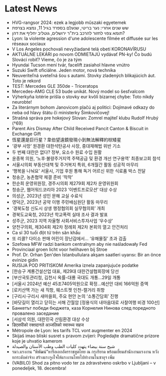 # Latest News
-  HVG-rangsor 2024: ezek a legjobb műszaki egyetemek
-  שש שנים אחרי: נער בריטי, שנעלם בספרד בגיל 11, נמצא בצרפת
-  תומא צפוי לחזור להרכב בית"ר ירושלים, גוטליב יחליף את דהן?
-  Lyon: la violente agression d'une adolescente filmée et diffusée sur les réseaux sociaux
-  V Los Angeles pochovali nevyžiadané telá obetí KORONAVÍRUSU
-  AKTUÁLNE LEKÁRI po novom ODMIETAJÚ vydávať PN-ky! Čo budú Slováci robiť? Vieme, čo je za tým
-  Hyundai Tucson mení tvár, facelift zasiahol hlavne vnútro
-  Suzuki Swift oficiálne. Jeden motor, nová technika
-  Neuveriteľná sveteľná šou s autami. Stovky zladených blikajúcich áut. Toto je rekord
-  TEST: Mercedes GLE 350de - Triceratops
-  Mercedes-AMG CLE 53 bude unikát. Nový model so šesťvalcom
-  Výherkyňa lotérie prišla o stovky eur kvôli bizarnej chybe: Toto nikdy neurobte!
-  Za literárnym bohom Janovicom plačú aj politici: Dojímavé odkazy do neba od hlavy štátu či ministerky Šimkovičovej!
-  Strašná správa pre hokejový Slovan: Zomrel majiteľ klubu Rudolf Hrubý (†69)
-  Parent Airs Dismay After Child Received Pancit Canton & Biscuit in Exchange Gift
-  恆星還是巨行星？韋伯望遠鏡發現小到無法解釋的棕矮星
-  ‘광부 사망’ 원경환 대한석탄공사 사장, 중대재해법 위반 기소
-  두 번째 대란은 없다? 정부, 요소수 원료 수입 원활
-  윤종복 의원, ‘노후·불량주거지역 주택공급 및 환경 개선 연구용역’ 최종보고회 참석
-  서울시의회 부동산대책 및 주거복지 특위, 6개월간 활동 성공적 마무리
-  ‘행복을 나눠요’ 서울시, 기업 후원 통해 독거 어르신 위한 식료품 박스 전달
-  청송군, 농촌협약 체결 준비 ‘착착’
-  한순희 운영위원장, 경주시의회 제279회 제2차 운영위원회
-  청송군, 웹어워드코리아 2023 ‘이벤트프로모션’ 대상 수상
-  의성군, 2023년 성인 문해 교실 수료식
-  영덕군, 2023년 공약 이행 주민배심원단 활동 마무리
-  ‘경북도청 신도시 상생 행정협의회 실무협의회’ 개최
-  경북도교육청, 2023년 학교폭력 실태 조사 결과 발표
-  성주군, 2023 지역 자율형 사회서비스투자사업 ‘우수상’
-  양천구의회, 제304회 제2차 정례회 제2차 본회의 열고 안건처리
-  Ca sĩ 30 tuổi đột tử trên sân khấu
-  또 리콜? 다이소 판매 어린이 장난감에서... ‘유해물질’ 초과 검출
-  Szefowa MFW radzi bankom centralnym aby nie naśladowały Fed
-  Provinciaal groen licht voor helihaven bij Stroe
-  Prof. Dr. Orhan Şen'den İstanbullulara akşam saatleri uyarısı: Bir an önce evinize gidin
-  RUSIJA POD PRITISKOM Amerika iznela zapanjujuće podatke
-  [한승구 계룡건설산업 대표, 제29대 대한건설협회장에 당선
-  [부산국토관리청, 김천시 옥률-대룡 국대도 개통…29일 개통
-  [서울시 2024년 예산 45조7405억원으로 확정…예산안 대비 166억원 증액
-  [로키산맥 가는 새 직항, 웨스트젯 인천-캘거리 취항
-  [구리시·구리시 새마을회, 주요 현안 논의 ‘소통간담회’ 진행
-  [바닷길이 열리고 닫히는 서해 간월암 [정용식의 내마음대로 사찰여행 비경 100선]
-  Банкетът победи бюджета, каза Корнелия Нинова след поредното провалено заседание
-  [서삼석 의원, 대한민국 산림환경 대상 수상
-  डिएसपीको रक्तदानले अञ्जलिको स्वास्थ्य सहज
-  Métropole de Lyon: les tarifs TCL vont augmenter en 2024
-  Skijaš imao bliski susret s pravom zvijeri: Pogledajte dramatične prizore koje je uhvatio kamerom
-  شبح سنة بيضاء يتهدد كليات الطب وطب الأسنان والصيدلة
-  รมว.แรงงาน “พิพัฒน์”หารือเอกอัครราชทูตไทย ณ กรุงริยาด พร้อมเยี่ยมสำนักงานแรงงาน หวังยกระดับค่าจ้าง สร้างแรงจูงใจให้แรงงานไทยไปทำงานในซาอุฯ เพิ่ม
-  (VABILO) Shod za pitno vodo ter za zdravstveno oskrbo v Ljubljani – v ponedeljek, 18. decembra!

